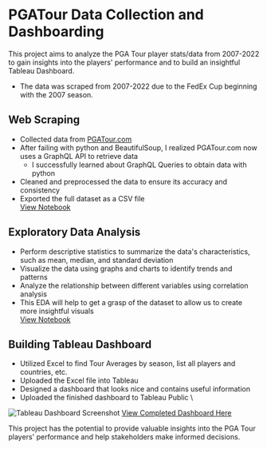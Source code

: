 # PGATour Data Collection and Dashboarding
This project aims to analyze the PGA Tour player stats/data from 2007-2022 to gain insights into the players' performance and to build an insightful Tableau Dashboard. 
- The data was scraped from 2007-2022 due to the FedEx Cup beginning with the 2007 season.

## Web Scraping

- Collected data from [PGATour.com](https://www.pgatour.com/stats)
- After failing with python and BeautifulSoup, I realized PGATour.com now uses a GraphQL API to retrieve data
  -   I successfully learned about GraphQL Queries to obtain data with python
- Cleaned and preprocessed the data to ensure its accuracy and consistency
- Exported the full dataset as a CSV file \
[View Notebook](/PGA_WebScrape.ipynb)

## Exploratory Data Analysis
- Perform descriptive statistics to summarize the data's characteristics, such as mean, median, and standard deviation
- Visualize the data using graphs and charts to identify trends and patterns
- Analyze the relationship between different variables using correlation analysis
- This EDA will help to get a grasp of the dataset to allow us to create more insightful visuals \
[View Notebook](PGA_EDA.ipynb)


## Building Tableau Dashboard

- Utilized Excel to find Tour Averages by season, list all players and countries, etc.
- Uploaded the Excel file into Tableau
- Designed a dashboard that looks nice and contains useful information
- Uploaded the finished dashboard to Tableau Public \

![Tableau Dashboard Screenshot]([https://github.com/[username]/[reponame]/blob/[branch]/image.jpg?raw=true](https://github.com/charlie-ahmer/PGATour-DataCollectionAndDashboard/blob/main/Screenshot%202023-07-18%20at%208.45.02%20PM.png))
[View Completed Dashboard Here](https://public.tableau.com/app/profile/charles.ahmer/viz/PGATourStats2007-2022/PGAPlayerStatsDashboard)

This project has the potential to provide valuable insights into the PGA Tour players' performance and help stakeholders make informed decisions.
